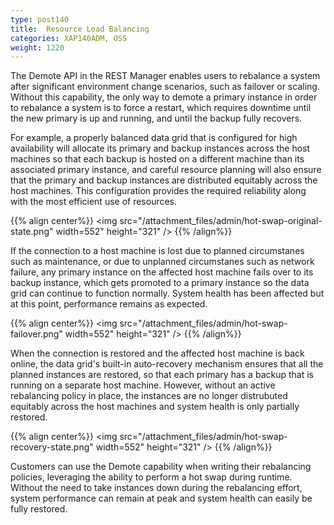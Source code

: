 ```yaml
---
type: post140
title:  Resource Load Balancing
categories: XAP140ADM, OSS
weight: 1220
---
```



The Demote API in the REST Manager enables users to rebalance a system after significant environment change scenarios, such as failover or scaling. Without this capability, the only way to demote a primary instance in order to rebalance a system is to force a restart, which requires downtime until the new primary is up and running, and until the backup fully recovers. 


For example, a properly balanced data grid that is configured for high availability will allocate its primary and backup instances across the host machines so that each backup is hosted on a different machine than its associated primary instance, and careful resource planning will also ensure that the primary and backup instances are distributed equitably across the host machines. This configuration provides the required reliability along with the most efficient use of resources.

{{% align center%}}
<img src="/attachment_files/admin/hot-swap-original-state.png" width=552" height="321" />
{{% /align%}}

If the connection to a host machine is lost due to planned circumstanes such as maintenance, or due to unplanned circumstanes such as network failure, any primary instance on the affected host machine fails over to its backup instance, which gets promoted to a primary instance so the data grid can continue to function normally. System health has been affected but at this point, performance remains as expected.

{{% align center%}}
<img src="/attachment_files/admin/hot-swap-failover.png" width=552" height="321" />
{{% /align%}}

When the connection is restored and the affected host machine is back online, the data grid's built-in auto-recovery mechanism ensures that all the planned instances are restored, so that each primary has a backup that is running on a separate host machine. However, without an active rebalancing policy in place, the instances are no longer distrubuted equitably across the host machines and system health is only partially restored. 

{{% align center%}}
<img src="/attachment_files/admin/hot-swap-recovery-state.png" width=552" height="321" />
{{% /align%}}


Customers can use the Demote capability when writing their rebalancing policies, leveraging the ability to perform a hot swap during runtime. Without the need to take instances down during the rebalancing effort, system performance can remain at peak and system health can easily be fully restored.